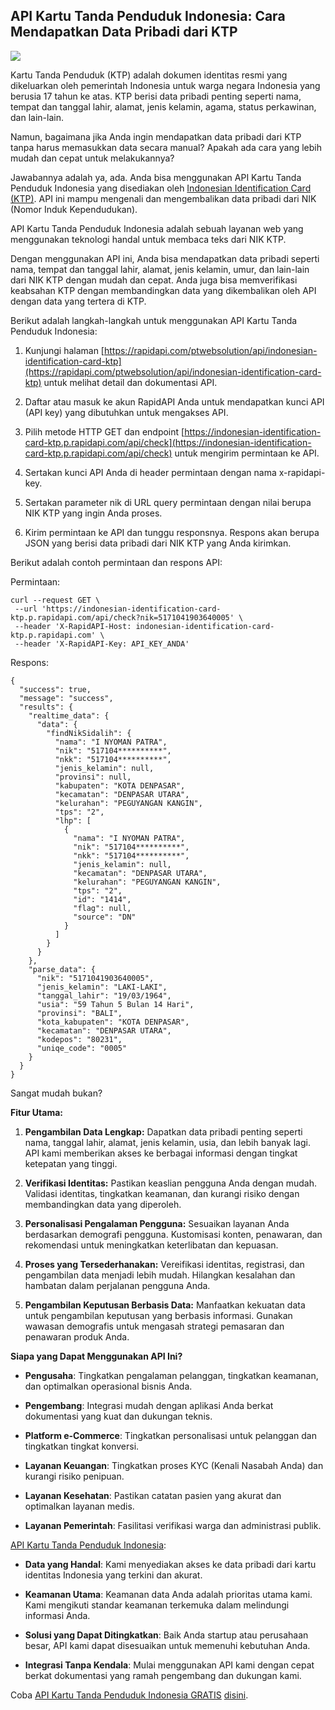 
## API Kartu Tanda Penduduk Indonesia: Cara Mendapatkan Data Pribadi dari KTP

![](https://cdn-images-1.medium.com/max/5120/1*RsNV3WwNUN8pNWY-OXc6NA.jpeg)

Kartu Tanda Penduduk (KTP) adalah dokumen identitas resmi yang dikeluarkan oleh pemerintah Indonesia untuk warga negara Indonesia yang berusia 17 tahun ke atas. KTP berisi data pribadi penting seperti nama, tempat dan tanggal lahir, alamat, jenis kelamin, agama, status perkawinan, dan lain-lain.

Namun, bagaimana jika Anda ingin mendapatkan data pribadi dari KTP tanpa harus memasukkan data secara manual? Apakah ada cara yang lebih mudah dan cepat untuk melakukannya?

Jawabannya adalah ya, ada. Anda bisa menggunakan API Kartu Tanda Penduduk Indonesia yang disediakan oleh [Indonesian Identification Card (KTP)](https://rapidapi.com/ptwebsolution/api/indonesian-identification-card-ktp). API ini mampu mengenali dan mengembalikan data pribadi dari NIK (Nomor Induk Kependudukan).

API Kartu Tanda Penduduk Indonesia adalah sebuah layanan web yang menggunakan teknologi handal untuk membaca teks dari NIK KTP.

Dengan menggunakan API ini, Anda bisa mendapatkan data pribadi seperti nama, tempat dan tanggal lahir, alamat, jenis kelamin, umur, dan lain-lain dari NIK KTP dengan mudah dan cepat. Anda juga bisa memverifikasi keabsahan KTP dengan membandingkan data yang dikembalikan oleh API dengan data yang tertera di KTP.

Berikut adalah langkah-langkah untuk menggunakan API Kartu Tanda Penduduk Indonesia:

 1. Kunjungi halaman [https://rapidapi.com/ptwebsolution/api/indonesian-identification-card-ktp](https://rapidapi.com/ptwebsolution/api/indonesian-identification-card-ktp) untuk melihat detail dan dokumentasi API.

 2. Daftar atau masuk ke akun RapidAPI Anda untuk mendapatkan kunci API (API key) yang dibutuhkan untuk mengakses API.

 3. Pilih metode HTTP GET dan endpoint [https://indonesian-identification-card-ktp.p.rapidapi.com/api/check](https://indonesian-identification-card-ktp.p.rapidapi.com/api/check) untuk mengirim permintaan ke API.

 4. Sertakan kunci API Anda di header permintaan dengan nama x-rapidapi-key.

 5. Sertakan parameter nik di URL query permintaan dengan nilai berupa NIK KTP yang ingin Anda proses.

 6. Kirim permintaan ke API dan tunggu responsnya. Respons akan berupa JSON yang berisi data pribadi dari NIK KTP yang Anda kirimkan.

Berikut adalah contoh permintaan dan respons API:

Permintaan:

    curl --request GET \
     --url 'https://indonesian-identification-card-ktp.p.rapidapi.com/api/check?nik=5171041903640005' \
     --header 'X-RapidAPI-Host: indonesian-identification-card-ktp.p.rapidapi.com' \
     --header 'X-RapidAPI-Key: API_KEY_ANDA'

Respons:

    {
      "success": true,
      "message": "success",
      "results": {
        "realtime_data": {
          "data": {
            "findNikSidalih": {
              "nama": "I NYOMAN PATRA",
              "nik": "517104**********",
              "nkk": "517104**********",
              "jenis_kelamin": null,
              "provinsi": null,
              "kabupaten": "KOTA DENPASAR",
              "kecamatan": "DENPASAR UTARA",
              "kelurahan": "PEGUYANGAN KANGIN",
              "tps": "2",
              "lhp": [
                {
                  "nama": "I NYOMAN PATRA",
                  "nik": "517104**********",
                  "nkk": "517104**********",
                  "jenis_kelamin": null,
                  "kecamatan": "DENPASAR UTARA",
                  "kelurahan": "PEGUYANGAN KANGIN",
                  "tps": "2",
                  "id": "1414",
                  "flag": null,
                  "source": "DN"
                }
              ]
            }
          }
        },
        "parse_data": {
          "nik": "5171041903640005",
          "jenis_kelamin": "LAKI-LAKI",
          "tanggal_lahir": "19/03/1964",
          "usia": "59 Tahun 5 Bulan 14 Hari",
          "provinsi": "BALI",
          "kota_kabupaten": "KOTA DENPASAR",
          "kecamatan": "DENPASAR UTARA",
          "kodepos": "80231",
          "uniqe_code": "0005"
        }
      }
    }

Sangat mudah bukan?

**Fitur Utama:**

 1. **Pengambilan Data Lengkap:** Dapatkan data pribadi penting seperti nama, tanggal lahir, alamat, jenis kelamin, usia, dan lebih banyak lagi. API kami memberikan akses ke berbagai informasi dengan tingkat ketepatan yang tinggi.

 2. **Verifikasi Identitas:** Pastikan keaslian pengguna Anda dengan mudah. Validasi identitas, tingkatkan keamanan, dan kurangi risiko dengan membandingkan data yang diperoleh.

 3. **Personalisasi Pengalaman Pengguna:** Sesuaikan layanan Anda berdasarkan demografi pengguna. Kustomisasi konten, penawaran, dan rekomendasi untuk meningkatkan keterlibatan dan kepuasan.

 4. **Proses yang Tersederhanakan:** Vereifikasi identitas, registrasi, dan pengambilan data menjadi lebih mudah. Hilangkan kesalahan dan hambatan dalam perjalanan pengguna Anda.

 5. **Pengambilan Keputusan Berbasis Data:** Manfaatkan kekuatan data untuk pengambilan keputusan yang berbasis informasi. Gunakan wawasan demografis untuk mengasah strategi pemasaran dan penawaran produk Anda.

**Siapa yang Dapat Menggunakan API Ini?**

* **Pengusaha**: Tingkatkan pengalaman pelanggan, tingkatkan keamanan, dan optimalkan operasional bisnis Anda.

* **Pengembang**: Integrasi mudah dengan aplikasi Anda berkat dokumentasi yang kuat dan dukungan teknis.

* **Platform e-Commerce**: Tingkatkan personalisasi untuk pelanggan dan tingkatkan tingkat konversi.

* **Layanan Keuangan**: Tingkatkan proses KYC (Kenali Nasabah Anda) dan kurangi risiko penipuan.

* **Layanan Kesehatan**: Pastikan catatan pasien yang akurat dan optimalkan layanan medis.

* **Layanan Pemerintah**: Fasilitasi verifikasi warga dan administrasi publik.

[API Kartu Tanda Penduduk Indonesia](https://rapidapi.com/ptwebsolution/api/indonesian-identification-card-ktp):

* **Data yang Handal**: Kami menyediakan akses ke data pribadi dari kartu identitas Indonesia yang terkini dan akurat.

* **Keamanan Utama**: Keamanan data Anda adalah prioritas utama kami. Kami mengikuti standar keamanan terkemuka dalam melindungi informasi Anda.

* **Solusi yang Dapat Ditingkatkan**: Baik Anda startup atau perusahaan besar, API kami dapat disesuaikan untuk memenuhi kebutuhan Anda.

* **Integrasi Tanpa Kendala**: Mulai menggunakan API kami dengan cepat berkat dokumentasi yang ramah pengembang dan dukungan kami.

Coba [API Kartu Tanda Penduduk Indonesia GRATIS](https://rapidapi.com/ptwebsolution/api/indonesian-identification-card-ktp) [disini](https://rapidapi.com/ptwebsolution/api/indonesian-identification-card-ktp).
